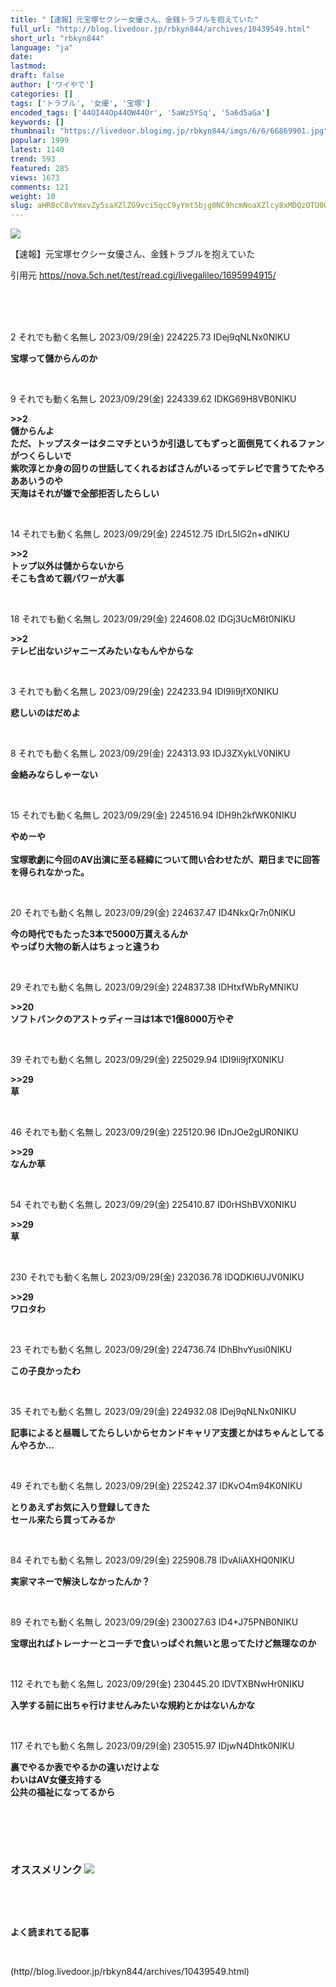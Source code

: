 ```yaml
---
title: "【速報】元宝塚セクシー女優さん、金銭トラブルを抱えていた"
full_url: "http://blog.livedoor.jp/rbkyn844/archives/10439549.html"
short_url: "rbkyn844"
language: "ja"
date: 
lastmod: 
draft: false
author: ['ワイやで']
categories: []
tags: ['トラブル', '女優', '宝塚']
encoded_tags: ['44OI44Op44OW44Or', '5aWz5YSq', '5a6d5aGa']
keywords: []
thumbnail: "https://livedoor.blogimg.jp/rbkyn844/imgs/6/6/66869901.jpg"
popular: 1999
latest: 1140
trend: 593
featured: 285
views: 1673
comments: 121
weight: 10
slug: aHR0cC8vYmxvZy5saXZlZG9vci5qcC9yYmt5bjg0NC9hcmNoaXZlcy8xMDQzOTU0OS5odG1s
---
```


![](https://livedoor.blogimg.jp/rbkyn844/imgs/6/6/66869901.jpg)

<div><p>【速報】元宝塚セクシー女優さん、金銭トラブルを抱えていた</p><p>引用元 <a title='' target='_blank' href='https//nova.5ch.net/test/read.cgi/livegalileo/1695994915/'>https//nova.5ch.net/test/read.cgi/livegalileo/1695994915/ </a> </p><br> <br> <br> <p class='res1'>2 それでも動く名無し 2023/09/29(金) 224225.73 IDej9qNLNx0NIKU </p> <p class='res2'><b> 宝塚って儲からんのか </b></p><br> <p class='res1'>9 それでも動く名無し 2023/09/29(金) 224339.62 IDKG69H8VB0NIKU </p> <p class='res2'><b> >>2 <br> 儲からんよ <br> ただ、トップスターはタニマチというか引退してもずっと面倒見てくれるファンがつくらしいで <br> 紫吹淳とか身の回りの世話してくれるおばさんがいるってテレビで言うてたやろああいうのや <br> 天海はそれが嫌で全部拒否したらしい </b></p><br> <p class='res1'>14 それでも動く名無し 2023/09/29(金) 224512.75 IDrL5IG2n+dNIKU </p> <p class='res2'><b> >>2 <br> トップ以外は儲からないから <br> そこも含めて親パワーが大事 </b></p><br> <p class='res1'>18 それでも動く名無し 2023/09/29(金) 224608.02 IDGj3UcM6t0NIKU </p> <p class='res2'><b> >>2 <br> テレビ出ないジャニーズみたいなもんやからな </b></p><br> <p class='res1'>3 それでも動く名無し 2023/09/29(金) 224233.94 IDI9li9jfX0NIKU </p> <p class='res2'><b> 悲しいのはだめよ </b></p><br> <p class='no-pc'></p> <p class='res1'>8 それでも動く名無し 2023/09/29(金) 224313.93 IDJ3ZXykLV0NIKU </p> <p class='res2'><b> 金絡みならしゃーない </b></p><br> <p class='res1'>15 それでも動く名無し 2023/09/29(金) 224516.94 IDH9h2kfWK0NIKU </p> <p class='res2'><b> やめーや <br> <br> 宝塚歌劇に今回のAV出演に至る経緯について問い合わせたが、期日までに回答を得られなかった。 </b></p><br> <p class='res1'>20 それでも動く名無し 2023/09/29(金) 224637.47 ID4NkxQr7n0NIKU </p> <p class='res2'><b> 今の時代でもたった3本で5000万貰えるんか <br> やっぱり大物の新人はちょっと違うわ </b></p><br> <p class='res1'>29 それでも動く名無し 2023/09/29(金) 224837.38 IDHtxfWbRyMNIKU </p> <p class='res2'><b> >>20 <br> ソフトバンクのアストゥディーヨは1本で1億8000万やぞ </b></p><br> <p class='res1'>39 それでも動く名無し 2023/09/29(金) 225029.94 IDI9li9jfX0NIKU </p> <p class='res2'><b> >>29 <br> 草 </b></p><br> <p class='res1'>46 それでも動く名無し 2023/09/29(金) 225120.96 IDnJOe2gUR0NIKU </p> <p class='res2'><b> >>29 <br> なんか草 </b></p><br> <p class='res1'>54 それでも動く名無し 2023/09/29(金) 225410.87 ID0rHShBVX0NIKU </p> <p class='res2'><b> >>29 <br> 草 </b></p><br> <p class='res1'>230 それでも動く名無し 2023/09/29(金) 232036.78 IDQDKl6UJV0NIKU </p> <p class='res2'><b> >>29 <br> ワロタわ </b></p><br> <p class='res1'>23 それでも動く名無し 2023/09/29(金) 224736.74 IDhBhvYusi0NIKU </p> <p class='res2'><b> この子良かったわ </b></p><br> <p class='res1'>35 それでも動く名無し 2023/09/29(金) 224932.08 IDej9qNLNx0NIKU </p> <p class='res2'><b> 記事によると昼職してたらしいからセカンドキャリア支援とかはちゃんとしてるんやろか… </b></p><br> <p class='res1'>49 それでも動く名無し 2023/09/29(金) 225242.37 IDKvO4m94K0NIKU </p> <p class='res2'><b> とりあえずお気に入り登録してきた <br> セール来たら買ってみるか </b></p><br> <p class='res1'>84 それでも動く名無し 2023/09/29(金) 225908.78 IDvAliAXHQ0NIKU </p> <p class='res2'><b> 実家マネーで解決しなかったんか？ </b></p><br> <p class='res1'>89 それでも動く名無し 2023/09/29(金) 230027.63 ID4+J75PNB0NIKU </p> <p class='res2'><b> 宝塚出ればトレーナーとコーチで食いっぱぐれ無いと思ってたけど無理なのか </b></p><br> <p class='res1'>112 それでも動く名無し 2023/09/29(金) 230445.20 IDVTXBNwHr0NIKU </p> <p class='res2'><b> 入学する前に出ちゃ行けませんみたいな規約とかはないんかな </b></p><br> <p class='res1'>117 それでも動く名無し 2023/09/29(金) 230515.97 IDjwN4Dhtk0NIKU </p> <p class='res2'><b> 裏でやるか表でやるかの違いだけよな <br> わいはAV女優支持する <br> 公共の福祉になってるから </b></p><br> <p id='5077e33f033c4e934bb013c7c4eb8bbd'> </p><br> <br> <p class='no-pc'></p> <h3 class='linkh'>オススメリンク <img src='http//blog.livedoor.jp/rbkyn844/ftp/fusagikom-fikergh.png'></h3> <p class='link2'> </p><br> <p class='no-pc'></p> <p class='no-pc'><br><p><b>よく読まれてる記事</b></p><br></p> </div>

(http//blog.livedoor.jp/rbkyn844/archives/10439549.html)
